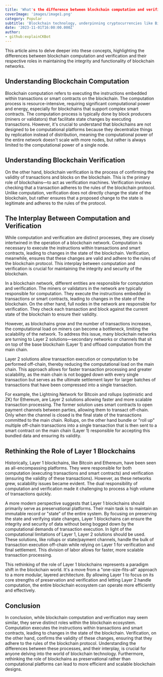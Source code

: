 ```yaml
---
title: 'What's the difference between blockchain computation and verification?'
coverImage: 'images/image1.png'
category: Popular
subtitle: 'Blockchain technology, underpinning cryptocurrencies like Bitcoin and Ethereum, is a complex system that relies on a myriad of processes to function effectively. Two of these key processes are computation and verification. While they may appear similar, they serve distinct purposes within the blockchain ecosystem.'
date: '2023-11-01T16:00:00.000Z'
author: 
- github:explainCKBot
---
```



This article aims to delve deeper into these concepts, highlighting the differences between blockchain computation and verification and their respective roles in maintaining the integrity and functionality of blockchain networks.


## Understanding Blockchain Computation

Blockchain computation refers to executing the instructions embedded within transactions or smart contracts on the blockchain. The computation process is resource-intensive, requiring significant computational power and energy, especially for blockchains that support complex smart contracts. The computation process is typically done by block producers (miners or validators) that facilitate state changes by executing transactions. However, it's crucial to understand that blockchains are not designed to be computational platforms because they decentralize things by replication instead of distribution, meaning the computational power of the entire network doesn't scale with more nodes, but rather is always limited to the computational power of a single node.


## Understanding Blockchain Verification

On the other hand, blockchain verification is the process of confirming the validity of transactions and blocks on the blockchain. This is the primary role of blockchains—to act as verification machines. Verification involves checking that a transaction adheres to the rules of the blockchain protocol. Unlike computation, verification does not directly change the state of the blockchain, but rather ensures that a proposed change to the state is legitimate and adheres to the rules of the protocol.


## The Interplay Between Computation and Verification

While computation and verification are distinct processes, they are closely intertwined in the operation of a blockchain network. Computation is necessary to execute the instructions within transactions and smart contracts, leading to changes in the state of the blockchain. Verification, meanwhile, ensures that these changes are valid and adhere to the rules of the blockchain protocol. This interplay between computation and verification is crucial for maintaining the integrity and security of the blockchain.

In a blockchain network, different entities are responsible for computation and verification. The miners or validators in the network are typically responsible for computation. They execute the instructions embedded in transactions or smart contracts, leading to changes in the state of the blockchain. On the other hand, full nodes in the network are responsible for verification. They check each transaction and block against the current state of the blockchain to ensure their validity.

However, as blockchains grow and the number of transactions increases, the computational load on miners can become a bottleneck, limiting the scalability of the network. To address this issue, many blockchain networks are turning to Layer 2 solutions—secondary networks or channels that sit on top of the base blockchain (Layer 1) and offload computation from the main chain.

Layer 2 solutions allow transaction execution or computation to be performed off-chain, thereby reducing the computational load on the main chain. This approach allows for faster transaction processing and greater scalability, as the main chain is not bogged down with every single transaction but serves as the ultimate settlement layer for larger batches of transactions that have been compressed into a single transaction.

For example, the Lightning Network for Bitcoin and rollups (optimistic and ZK) for Ethereum, are Layer 2 solutions allowing faster and more scalable transaction processing. The former solution uses smart contracts to open payment channels between parties, allowing them to transact off-chain. Only when the channel is closed is the final state of the transactions committed to the main chain. Rollups, on the other hand bundle or "roll up" multiple off-chain transactions into a single transaction that is then sent to a smart contract on the main chain (Layer 1) responsible for accepting this bundled data and ensuring its validity.


## Rethinking the Role of Layer 1 Blockchains

Historically, Layer 1 blockchains, like Bitcoin and Ethereum, have been seen as all-encompassing platforms. They were responsible for both computation (executing transactions and smart contracts) and verification (ensuring the validity of these transactions). However, as these networks grew, scalability issues became evident. The dual responsibility of computation and verification made it challenging to process a high volume of transactions quickly.

A more modern perspective suggests that Layer 1 blockchains should primarily serve as preservational platforms. Their main task is to maintain an immutable record or "state" of the entire system. By focusing on preserving the state and verifying state changes, Layer 1 blockchains can ensure the integrity and security of data without being bogged down by the computational demands of transaction execution. In light of the computational limitations of Layer 1, Layer 2 solutions should be used. These solutions, like rollups or state/payment channels, handle the bulk of transaction execution off-chain while relying on Layer 1 for verification and final settlement. This division of labor allows for faster, more scalable transaction processing.


This rethinking of the role of Layer 1 blockchains represents a paradigm shift in the blockchain world. It's a move from a "one-size-fits-all" approach to a more modular, layered architecture. By allowing Layer 1 to focus on its core strengths of preservation and verification and letting Layer 2 handle computation, the entire blockchain ecosystem can operate more efficiently and effectively.


## Conclusion

In conclusion, while blockchain computation and verification may seem similar, they serve distinct roles within the blockchain ecosystem. Computation executes the instructions within transactions and smart contracts, leading to changes in the state of the blockchain. Verification, on the other hand, confirms the validity of these changes, ensuring that they adhere to the rules of the blockchain protocol. Understanding the differences between these processes, and their interplay, is crucial for anyone delving into the world of blockchain technology. Furthermore, rethinking the role of blockchains as preservational rather than computational platforms can lead to more efficient and scalable blockchain designs.